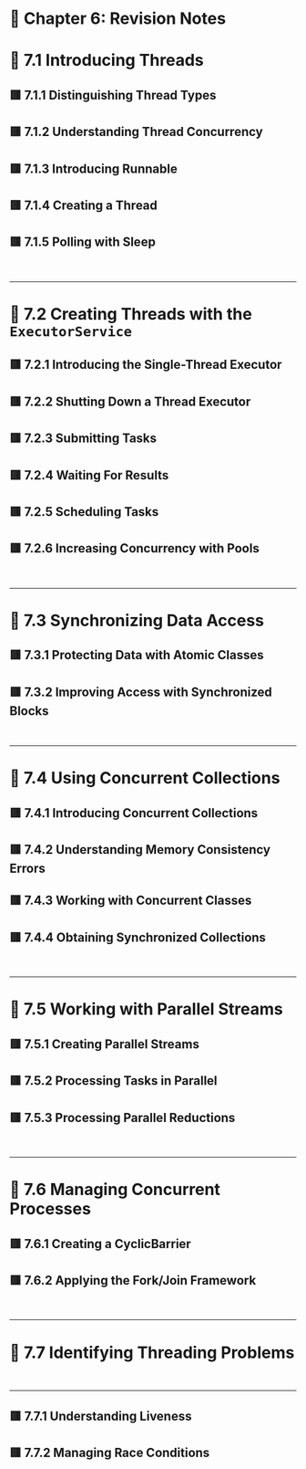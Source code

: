 <link href="../../styles.css" rel="stylesheet"></link>

# 📝 Chapter 6: Revision Notes

# 🧠 7.1 Introducing Threads

## 🟥 7.1.1 Distinguishing Thread Types

## 🟥 7.1.2 Understanding Thread Concurrency

## 🟥 7.1.3 Introducing Runnable

## 🟥 7.1.4 Creating a Thread

## 🟥 7.1.5 Polling with Sleep



<br><hr>

# 🧠 7.2 Creating Threads with the `ExecutorService`

## 🟥 7.2.1 Introducing the Single-Thread Executor

## 🟥 7.2.2 Shutting Down a Thread Executor

## 🟥 7.2.3 Submitting Tasks

## 🟥 7.2.4 Waiting For Results

## 🟥 7.2.5 Scheduling Tasks

## 🟥 7.2.6 Increasing Concurrency with Pools



<br><hr>

# 🧠 7.3 Synchronizing Data Access

## 🟥 7.3.1 Protecting Data with Atomic Classes

## 🟥 7.3.2 Improving Access with Synchronized Blocks



<br><hr>

# 🧠 7.4 Using Concurrent Collections

## 🟥 7.4.1 Introducing Concurrent Collections

## 🟥 7.4.2 Understanding Memory Consistency Errors

## 🟥 7.4.3 Working with Concurrent Classes

## 🟥 7.4.4 Obtaining Synchronized Collections



<br><hr>

# 🧠 7.5 Working with Parallel Streams

## 🟥 7.5.1 Creating Parallel Streams

## 🟥 7.5.2 Processing Tasks in Parallel

## 🟥 7.5.3 Processing Parallel Reductions



<br><hr>

# 🧠 7.6 Managing Concurrent Processes

## 🟥 7.6.1 Creating a CyclicBarrier

## 🟥 7.6.2 Applying the Fork/Join Framework




<br><hr>

# 🧠 7.7 Identifying Threading Problems

<br><hr>

## 🟥 7.7.1 Understanding Liveness

## 🟥 7.7.2 Managing Race Conditions
